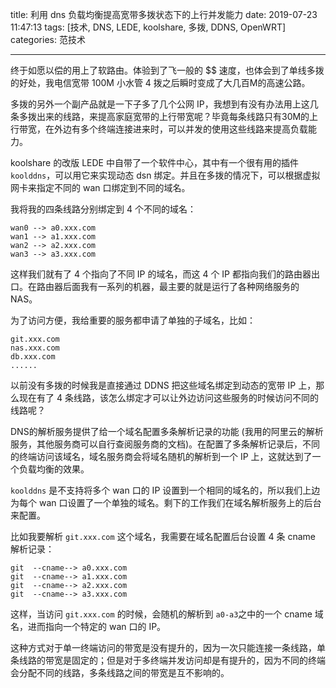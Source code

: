 title: 利用 dns 负载均衡提高宽带多拨状态下的上行并发能力
date: 2019-07-23 11:47:13
tags: [技术, DNS, LEDE, koolshare, 多拨, DDNS, OpenWRT]
categories: 范技术

------

终于如愿以偿的用上了软路由。体验到了飞一般的 $$ 速度，也体会到了单线多拨的好处，我电信宽带 100M 小水管 4 拨之后瞬时变成了大几百M的高速公路。

多拨的另外一个副产品就是一下子多了几个公网 IP，我想到有没有办法用上这几条多拨出来的线路，来提高家庭宽带的上行带宽呢？毕竟每条线路只有30M的上行带宽，在外边有多个终端连接进来时，可以并发的使用这些线路来提高负载能力。

<!-- more -->

koolshare 的改版 LEDE 中自带了一个软件中心，其中有一个很有用的插件 `koolddns`，可以用它来实现动态 dsn 绑定。并且在多拨的情况下，可以根据虚拟网卡来指定不同的 wan 口绑定到不同的域名。

我将我的四条线路分别绑定到 4 个不同的域名：

```
wan0 --> a0.xxx.com
wan1 --> a1.xxx.com
wan2 --> a2.xxx.com
wan3 --> a3.xxx.com
```

这样我们就有了 4 个指向了不同 IP 的域名，而这 4 个 IP 都指向我们的路由器出口。在路由器后面我有一系列的机器，最主要的就是运行了各种网络服务的 NAS。

为了访问方便，我给重要的服务都申请了单独的子域名，比如：

```
git.xxx.com
nas.xxx.com
db.xxx.com
......
```

以前没有多拨的时候我是直接通过 DDNS 把这些域名绑定到动态的宽带 IP 上，那么现在有了 4 条线路，该怎么绑定才可以让外边访问这些服务的时候访问不同的线路呢？

DNS的解析服务提供了给一个域名配置多条解析记录的功能 (我用的阿里云的解析服务，其他服务商可以自行查阅服务商的文档)。在配置了多条解析记录后，不同的终端访问该域名，域名服务商会将域名随机的解析到一个 IP 上，这就达到了一个负载均衡的效果。

`koolddns` 是不支持将多个 wan 口的 IP 设置到一个相同的域名的，所以我们上边为每个 wan 口设置了一个单独的域名。剩下的工作我们在域名解析服务上的后台来配置。

比如我要解析 `git.xxx.com` 这个域名，我需要在域名配置后台设置 4 条 cname 解析记录：

```
git  --cname--> a0.xxx.com
git  --cname--> a1.xxx.com
git  --cname--> a2.xxx.com
git  --cname--> a3.xxx.com
```

这样，当访问 `git.xxx.com` 的时候，会随机的解析到 `a0-a3`之中的一个 cname 域名，进而指向一个特定的 wan 口的 IP。

这种方式对于单一终端访问的带宽是没有提升的，因为一次只能连接一条线路，单条线路的带宽是固定的；但是对于多终端并发访问却是有提升的，因为不同的终端会分配不同的线路，多条线路之间的带宽是互不影响的。

